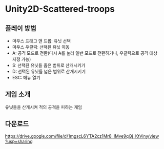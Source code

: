 # Unity2D-Scattered-troops
## 플레이 방법
- 마우스 드래그 앤 드롭: 유닛 선택
- 마우스 우클릭: 선택된 유닛 이동
- A: 공격 모드로 전환(다시 A를 눌러 일반 모드로 전환하거나, 우클릭으로 공격 대상 지정 가능)
- S: 선택된 유닛들 좁은 범위로 산개시키기
- D: 선택된 유닛들 넓은 범위로 산개시키기
- ESC: 메뉴 열기

## 게임 소개
유닛들을 산개시켜 적의 공격을 피하는 게임

## 다운로드
<https://drive.google.com/file/d/1mgscL6YTA2cz1Mr8_IMve9qQj_KtViny/view?usp=sharing>
